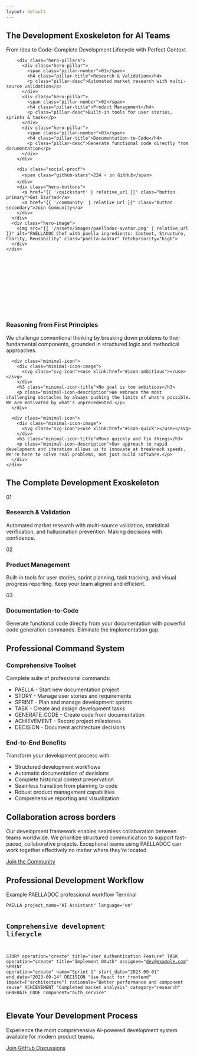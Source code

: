 ```yaml
---
layout: default
---
```


<section class="hero paella-hero" id="lcp-container">
  <div class="paella-bg-circles"></div>
  <div class="container">
    <div class="hero-content">
      <div class="hero-text">
        <!-- Elemento LCP optimizado -->
        <h1 id="lcp-target" fetchpriority="high" class="critical-animation">The Development Exoskeleton for AI Teams</h1>
        <p class="hero-value-prop">From Idea to Code: Complete Development Lifecycle with Perfect Context</p>
        
        <div class="hero-pillars">
          <div class="hero-pillar">
            <span class="pillar-number">01</span>
            <h4 class="pillar-title">Research & Validation</h4>
            <p class="pillar-desc">Automated market research with multi-source validation</p>
          </div>
          <div class="hero-pillar">
            <span class="pillar-number">02</span>
            <h4 class="pillar-title">Product Management</h4>
            <p class="pillar-desc">Built-in tools for user stories, sprints & tasks</p>
          </div>
          <div class="hero-pillar">
            <span class="pillar-number">03</span>
            <h4 class="pillar-title">Documentation-to-Code</h4>
            <p class="pillar-desc">Generate functional code directly from documentation</p>
          </div>
        </div>
        
        <div class="social-proof">
          <span class="github-stars">224 ⭐ on GitHub</span>
        </div>
        <div class="hero-buttons">
          <a href="{{ '/quickstart' | relative_url }}" class="button primary">Get Started</a>
          <a href="{{ '/community' | relative_url }}" class="button secondary">Join Community</a>
        </div>
      </div>
      <div class="hero-image">
        <img src="{{ '/assets/images/paelladoc-avatar.png' | relative_url }}" alt="PAELLADOC Chef with paella ingredients: Context, Structure, Clarity, Reusability" class="paella-avatar" fetchpriority="high">
      </div>
    </div>
  </div>
</section>

<!-- Core values section with minimalist design -->
<section class="minimal-values">
  <div class="container">
    <div class="minimal-icons">
      <div class="minimal-icon">
        <div class="minimal-icon-image">
          <svg class="svg-icon"><use xlink:href="#icon-reasoning"></use></svg>
        </div>
        <h3 class="minimal-icon-title">Reasoning from First Principles</h3>
        <p class="minimal-icon-description">We challenge conventional thinking by breaking down problems to their fundamental components, grounded in structured logic and methodical approaches.</p>
      </div>

      <div class="minimal-icon">
        <div class="minimal-icon-image">
          <svg class="svg-icon"><use xlink:href="#icon-ambitious"></use></svg>
        </div>
        <h3 class="minimal-icon-title">No goal is too ambitious</h3>
        <p class="minimal-icon-description">We embrace the most challenging obstacles by always pushing the limits of what's possible. We are motivated by what's unprecedented.</p>
      </div>

      <div class="minimal-icon">
        <div class="minimal-icon-image">
          <svg class="svg-icon"><use xlink:href="#icon-quick"></use></svg>
        </div>
        <h3 class="minimal-icon-title">Move quickly and fix things</h3>
        <p class="minimal-icon-description">Our approach to rapid development and iteration allows us to innovate at breakneck speeds. We're here to solve real problems, not just build software.</p>
      </div>
    </div>
  </div>
</section>

<div class="defer-visibility">
  <!-- Comprehensive system section -->
  <section class="features dark">
    <div class="container">
      <h2>The Complete Development Exoskeleton</h2>
      <div class="features-grid">
        <div class="feature-card">
          <div class="feature-number">01</div>
          <h3>Research & Validation</h3>
          <p>Automated market research with multi-source validation, statistical verification, and hallucination prevention. Making decisions with confidence.</p>
        </div>
        <div class="feature-card">
          <div class="feature-number">02</div>
          <h3>Product Management</h3>
          <p>Built-in tools for user stories, sprint planning, task tracking, and visual progress reporting. Keep your team aligned and efficient.</p>
        </div>
        <div class="feature-card">
          <div class="feature-number">03</div>
          <h3>Documentation-to-Code</h3>
          <p>Generate functional code directly from your documentation with powerful code generation commands. Eliminate the implementation gap.</p>
        </div>
      </div>
    </div>
  </section>

  <!-- Command system section -->
  <section class="problem-solution-section">
    <div class="container">
      <h2>Professional Command System</h2>
      <div class="problem-solution">
        <div class="problem-card">
          <h3>Comprehensive Toolset</h3>
          <p>Complete suite of professional commands:</p>
          <ul>
            <li>PAELLA - Start new documentation project</li>
            <li>STORY - Manage user stories and requirements</li>
            <li>SPRINT - Plan and manage development sprints</li>
            <li>TASK - Create and assign development tasks</li>
            <li>GENERATE_CODE - Create code from documentation</li>
            <li>ACHIEVEMENT - Record project milestones</li>
            <li>DECISION - Document architecture decisions</li>
          </ul>
        </div>
        <div class="solution-card">
          <h3>End-to-End Benefits</h3>
          <p>Transform your development process with:</p>
          <ul>
            <li>Structured development workflows</li>
            <li>Automatic documentation of decisions</li>
            <li>Complete historical context preservation</li>
            <li>Seamless transition from planning to code</li>
            <li>Robust product management capabilities</li>
            <li>Comprehensive reporting and visualization</li>
          </ul>
        </div>
      </div>
    </div>
  </section>

  <!-- Collaboration section -->
  <section class="collaboration-section">
    <div class="container">
      <div class="collaboration-content">
        <h2>Collaboration across borders</h2>
        <p>Our development framework enables seamless collaboration between teams worldwide. We prioritize structured communication to support fast-paced, collaborative projects. Exceptional teams using PAELLADOC can work together effectively no matter where they're located.</p>
        <a href="{{ '/community' | relative_url }}" class="button">Join the Community</a>
      </div>
    </div>
  </section>

  <!-- Code example section -->
  <section class="code-example-section">
    <div class="container">
      <h2>Professional Development Workflow</h2>
      <div class="code-example">
        <div class="code-header">
          <span class="code-title">Example PAELLADOC professional workflow</span>
          <span class="code-lang">Terminal</span>
        </div>
        <div class="code-content">
          <pre><code>PAELLA project_name="AI Assistant" language="en"

# Comprehensive development lifecycle
STORY operation="create" title="User Authentication Feature"
TASK operation="create" title="Implement OAuth" assignee="dev@example.com"
SPRINT operation="create" name="Sprint 1" start_date="2023-09-01" end_date="2023-09-14"
DECISION "Use React for frontend" impact=["architecture"] rationale="Better performance and component reuse"
ACHIEVEMENT "Completed market analysis" category="research"
GENERATE_CODE component="auth_service"</code></pre>
        </div>
      </div>
    </div>
  </section>

  <!-- CTA section -->
  <section class="cta-section">
    <div class="container">
      <h2>Elevate Your Development Process</h2>
      <p>Experience the most comprehensive AI-powered development system available for modern product teams.</p>
      <a href="https://github.com/jlcases/paelladoc/discussions" target="_blank" class="button">Join GitHub Discussions</a>
    </div>
  </section>
</div>
